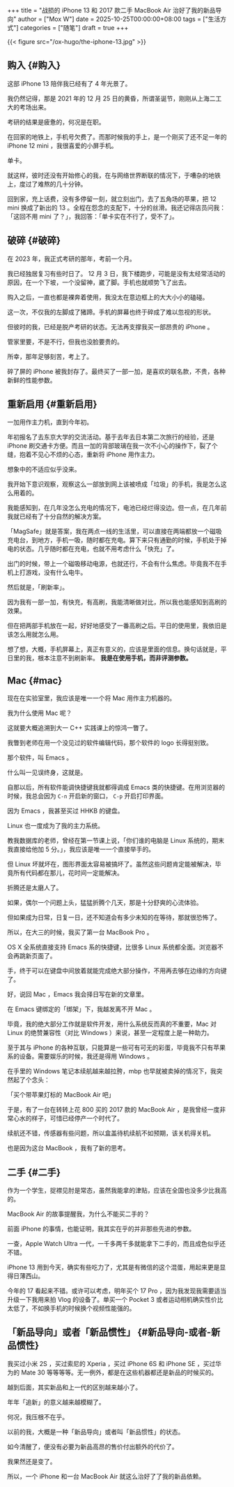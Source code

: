 +++
title = "战损的 iPhone 13 和 2017 款二手 MacBook Air 治好了我的新品导向"
author = ["Mox W"]
date = 2025-10-25T00:00:00+08:00
tags = ["生活方式"]
categories = ["随笔"]
draft = true
+++

{{< figure src="/ox-hugo/the-iphone-13.jpg" >}}


## 购入 {#购入}

这部 iPhone 13 陪伴我已经有了 4 年光景了。

我仍然记得，那是 2021 年的 12 月 25 日的黄昏，所谓圣诞节，刚刚从上海二工大的考场出来。

考研的结果是疲惫的，何况是在职。

在回家的地铁上，手机号欠费了。而那时候我的手上，是一个刚买了还不足一年的 iPhone 12 mini ，我很喜爱的小屏手机。

单卡。

就这样，彼时还没有开始修心的我，在与网络世界断联的情况下，于嘈杂的地铁上，度过了难熬的几十分钟。

回到家，充上话费，没有多停留一刻，就立刻出门，去了五角场的苹果，把 12 mini 换成了新出的 13 。全程在怨念的支配下，十分的丝滑。我还记得店员问我：「这回不用 mini 了？」，我回答：「单卡实在不行了，受不了」。


## 破碎 {#破碎}

在 2023 年，我正式考研的那年，考前一个月。

我已经独居复习有些时日了。
12 月 3 日，我下楼跑步，可能是没有太经常活动的原因，在一个下坡，一个没留神，崴了脚。手机也就顺势飞了出去。

购入之后，一直也都是裸奔着使用，我没太在意边框上的大大小小的磕碰。

这一次，不仅我的左脚成了猪蹄。手机的屏幕也终于碎成了难以忽视的形状。

但彼时的我，已经是脱产考研的状态。无法再支撑我买一部昂贵的 iPhone 。

管家里要，不是不行，但我也没脸要贵的。

所幸，那年足够刻苦，考上了。

碎了屏的 iPhone 被我封存了。最终买了一部一加，是喜欢的联名款，不贵，各种新鲜的性能参数。


## 重新启用 {#重新启用}

一加用作主力机，直到今年初。

年初报名了去东京大学的交流活动。基于去年去日本第二次旅行的经验，还是 iPhone 刷交通卡方便。而且一加的背部玻璃在我一次不小心的操作下，裂了个缝，抱着不见心不烦的心态，重新将 iPhone 用作主力。

想象中的不适应似乎没来。

我开始下意识观察，观察这么一部放到网上该被喷成「垃圾」的手机，我是怎么这么用着的。

我能感知到，在几年没怎么充电的情况下，电池已经烂得没边。但一点，在几年前我就已经有了十分自然的解决方案。

「MagSafe」就是答案，我在两点一线的生活里，可以直接在两端都放一个磁吸充电台，到地方，手机一吸，随时都在充电。算下来只有通勤的时候，手机处于掉电的状态。几乎随时都在充电，也就不用考虑什么「快充」了。

出门的时候，带上一个磁吸移动电源，也就还行，不会有什么焦虑。毕竟我不在手机上打游戏，没有什么电牛。

然后就是，「刷新率」。

因为我有一部一加，有快充，有高刷，我能清晰做对比，所以我也能感知到高刷的效果。

但在把两部手机放在一起，好好地感受了一番高刷之后。平日的使用里，我依旧是该怎么用就怎么用。

想了想，大概，手机屏幕上，真正有意义的，应该是里面的信息。换句话就是，平日里的我，根本注意不到刷新率。 **我是在使用手机，而非评测参数。**


## Mac {#mac}

现在在实验室里，我应该是唯一一个将 Mac 用作主力机器的。

我为什么使用 Mac 呢？

这就要大概追溯到大一 C++ 实践课上的惊鸿一瞥了。

我瞥到老师在用一个没见过的软件编辑代码，那个软件的 logo 长得挺别致。

那个软件，叫 Emacs 。

什么叫一见误终身，这就是。

自那以后，所有软件能调快捷键我就都得调成 Emacs 类的快捷键。在用浏览器的时候，我总会因为 `C-n` 开启新的窗口， `C-p` 开启打印界面。

因为 Emacs ，我甚至买过 HHKB 的键盘。

Linux 也一度成为了我的主力系统。

教我数据库的老师，曾经在第一节课上说，「你们谁的电脑是 Linux 系统的，期末我直接给他加 5 分。」，我应该是唯一一个直接举手的。

但 Linux 坏就坏在，图形界面太容易被搞坏了。虽然这些问题肯定能被解决，毕竟所有代码都在那儿，花时间一定能解决。

折腾还是太磨人了。

如果，偶尔一个问题上头，猛猛折腾个几天，那是十分舒爽的心流体验。

但如果成为日常，日复一日，还不知道会有多少未知的在等待，那就很恐怖了。

所以，在大三的时候，我买了第一台 MacBook Pro 。

OS X 全系统直接支持 Emacs 系的快捷键，比很多 Linux 系统都全面。浏览器不会再跳新页面了。

手，终于可以在键盘中间放着就能完成绝大部分操作，不用再去够在边缘的方向键了。

好，说回 Mac ，Emacs 我会择日写在新的文章里。

在 Emacs 键绑定的「绑架」下，我越发离不开 Mac 。

毕竟，我的绝大部分工作就是软件开发，用什么系统反而真的不重要，Mac 对 Linux 的绝赞兼容性（对比 Windows ）来说，甚至一定程度上是一种助力。

至于其与 iPhone 的各种互联，只能算是一些可有可无的彩蛋，毕竟我不只有苹果系的设备。需要娱乐的时候，我还是得用 Windows 。

在手里的 Windows 笔记本续航越来越拉胯，mbp 也早就被卖掉的情况下，我突然起了个念头：

「买个带苹果灯标的 MacBook Air 吧」

于是，有了一台在转转上花 800 买的 2017 款的 MacBook Air ，是我曾经一度非常心水的样子，可惜已经停产一个时代了。

续航还不错，传感器有些问题，所以盒盖待机续航不如预期，该关机得关机。

也是因为这台 MacBook ，我有了新的思考。


## 二手 {#二手}

作为一个学生，捉襟见肘是常态，虽然我能拿的津贴，应该在全国也没多少比我高的。

MacBook Air 的故事提醒我，为什么不能买二手的？

前面 iPhone 的事情，也能证明，我其实在乎的并非那些先进的参数。

一查，Apple Watch Ultra 一代，一千多两千多就能拿下二手的，而且成色似乎还不错。

iPhone 13 用到今天，确实有些吃力了，尤其是有微信的这个混蛋，用起来更是显得日薄西山。

今年的 17 看起来不错。或许可以考虑，明年买个 17 Pro ，因为我发现我需要适当升级一下我用来拍 Vlog 的设备了。单买一个 Pocket 3 或者运动相机确实性价比太低了，不如换手机的时候换个视频性能强的。


## 「新品导向」或者「新品惯性」 {#新品导向-或者-新品惯性}

我买过小米 2S ，买过索尼的 Xperia ，买过 iPhone 6S 和 iPhone SE ，买过华为的 Mate 30 等等等等。无一例外，都是在这些机器都还是新品的时候买的。

越到后面，其实新品和上一代的区别越来越小了。

年年「追新」的意义越来越模糊了。

何况，我压根不在乎。

以前的我，大概是一种「新品导向」或者叫「新品惯性」的状态。

如今清醒了，便没有必要为新品高昂的售价付出额外的代价了。

我果然还是变了。

所以，一个 iPhone 和一台 MacBook Air 就这么治好了了我的新品依赖。
